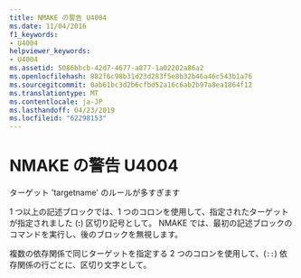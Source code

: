 ```yaml
---
title: NMAKE の警告 U4004
ms.date: 11/04/2016
f1_keywords:
- U4004
helpviewer_keywords:
- U4004
ms.assetid: 5086bbcb-42d7-4677-a877-1a02202a86a2
ms.openlocfilehash: 882f6c98b31d23d283f5e8b32b46a46c543b1a76
ms.sourcegitcommit: 0ab61bc3d2b6cfbd52a16c6ab2b97a8ea1864f12
ms.translationtype: MT
ms.contentlocale: ja-JP
ms.lasthandoff: 04/23/2019
ms.locfileid: "62298153"
---
```

# <a name="nmake-warning-u4004"></a>NMAKE の警告 U4004

ターゲット 'targetname' のルールが多すぎます

1 つ以上の記述ブロックでは、1 つのコロンを使用して、指定されたターゲットが指定されました (**:**) 区切り記号として。 NMAKE では、最初の記述ブロックのコマンドを実行し、後のブロックを無視します。

複数の依存関係で同じターゲットを指定する 2 つのコロンを使用して、(`::`) 依存関係の行ごとに、区切り文字として。